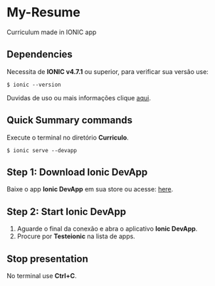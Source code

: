# My-Resume
Curriculum made in IONIC app

## Dependencies

Necessita de **IONIC v4.7.1** ou superior, para verificar sua versão use:

```
$ ionic --version
```

Duvidas de uso ou mais informações clique [aqui](https://ionicframework.com/).

## Quick Summary commands

Execute o terminal no diretório **Curriculo**.

```
$ ionic serve --devapp
```

## Step 1: Download Ionic DevApp

Baixe o app **Ionic DevApp** em sua store ou acesse:
[here](https://play.google.com/store/apps/details?id=io.ionic.devapp&hl=pt_BR).

## Step 2: Start Ionic DevApp

1) Aguarde o final da conexão e abra o aplicativo **Ionic DevApp**.
2) Procure por **Testeionic** na lista de apps.

## Stop presentation

No terminal use **Ctrl+C**.


